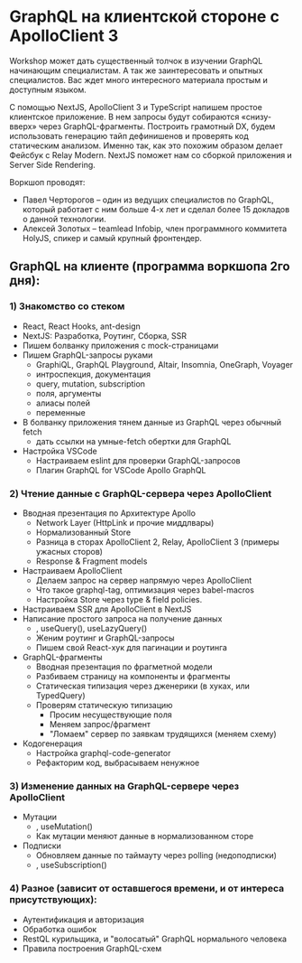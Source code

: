 # GraphQL на клиентской стороне с ApolloClient 3

Workshop может дать существенный толчок в изучении GraphQL начинающим специалистам. А так же заинтересовать и опытных специалистов. Вас ждет много интересного материала простым и доступным языком.

С помощью NextJS, ApolloClient 3 и TypeScript напишем простое клиентское приложение. В нем запросы будут собираются «снизу-вверх» через GraphQL-фрагменты. Построить грамотный DX, будем использовать генерацию тайп дефинишенов и проверять код статическим анализом. Именно так, как это похожим образом делает Фейсбук с Relay Modern. NextJS поможет нам со сборкой приложения и Server Side Rendering.

Воркшоп проводят:
- Павел Черторогов – один из ведущих специалистов по GraphQL, который работает с ним больше 4-х лет и сделал более 15 докладов о данной технологии.
- Алексей Золотых – teamlead Infobip, член программного коммитета HolyJS, спикер и самый крупный фронтендер.

## GraphQL на клиенте (программа воркшопа 2го дня):

### 1) Знакомство со стеком

- React, React Hooks, ant-design
- NextJS: Разработка, Роутинг, Сборка, SSR
- Пишем болванку приложения с mock-страницами
- Пишем GraphQL-запросы руками
  - GraphiQL, GraphQL Playground, Altair, Insomnia, OneGraph, Voyager
  - интроспекция, документация
  - query, mutation, subscription
  - поля, аргументы
  - алиасы полей
  - переменные
- В болванку приложения тянем данные из GraphQL через обычный fetch
  - дать ссылки на умные-fetch обертки для GraphQL
- Настройка VSCode
  - Настраиваем eslint для проверки GraphQL-запросов
  - Плагин GraphQL for VSCode Apollo GraphQL

### 2) Чтение данные с GraphQL-сервера через ApolloClient

- Вводная презентация по Архитектуре Apollo
  - Network Layer (HttpLink и прочие миддлвары)
  - Нормализованный Store
  - Разница в сторах ApolloClient 2, Relay, ApolloClient 3 (примеры ужасных сторов)
  - Response & Fragment models
- Настраиваем ApolloClient
  - Делаем запрос на сервер напрямую через ApolloClient
  - Что такое graphql-tag, оптимизация через babel-macros
  - Настройка Store через type & field policies.
- Настраиваем SSR для ApolloClient в NextJS
- Написание простого запроса на получение данных
  - <Query>, useQuery(), useLazyQuery()
  - Женим роутинг и GraphQL-запросы
  - Пишем свой React-хук для пагинации и роутинга
- GraphQL-фрагменты
  - Вводная презентация по фрагметной модели
  - Разбиваем страницу на компоненты и фрагменты
  - Статическая типизация через дженерики (в хуках, или TypedQuery)
  - Проверям статическую типизацию
    - Просим несуществующие поля
    - Меняем запрос/фрагмент
    - "Ломаем" сервер по заявкам трудящихся (меняем схему)
- Кодогенерация
  - Настройка graphql-code-generator
  - Рефакторим код, выбрасываем ненужное

### 3) Изменение данных на GraphQL-сервере через ApolloClient

- Мутации
  - <Mutation>, useMutation()
  - Как мутации меняют данные в нормализованном сторе
- Подписки
  - Обновляем данные по таймауту через polling (недоподписки)
  - <Subscription>, useSubscription()

### 4) Разное (зависит от оставшегося времени, и от интереса присутствующих):

- Аутентификация и авторизация
- Обработка ошибок
- RestQL курильщика, и "волосатый" GraphQL нормального человека
- Правила построения GraphQL-схем
